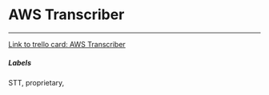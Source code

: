 # AWS Transcriber



---

[Link to trello card: AWS Transcriber](https://trello.com/c/KQ3AAdbY)

##### Labels

STT, proprietary, 